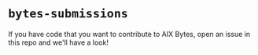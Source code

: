 # `bytes-submissions`
If you have code that you want to contribute to AIX Bytes, open an issue in this repo and we'll have a look!
